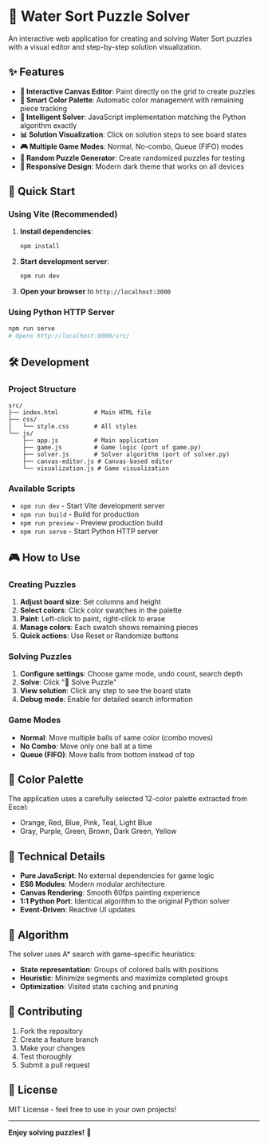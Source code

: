 # 🧪 Water Sort Puzzle Solver

An interactive web application for creating and solving Water Sort puzzles with a visual editor and step-by-step solution visualization.

## ✨ Features

- **🎨 Interactive Canvas Editor**: Paint directly on the grid to create puzzles
- **🎯 Smart Color Palette**: Automatic color management with remaining piece tracking
- **🧠 Intelligent Solver**: JavaScript implementation matching the Python algorithm exactly
- **📊 Solution Visualization**: Click on solution steps to see board states
- **🎮 Multiple Game Modes**: Normal, No-combo, Queue (FIFO) modes
- **🎲 Random Puzzle Generator**: Create randomized puzzles for testing
- **📱 Responsive Design**: Modern dark theme that works on all devices

## 🚀 Quick Start

### Using Vite (Recommended)

1. **Install dependencies**:
   ```bash
   npm install
   ```

2. **Start development server**:
   ```bash
   npm run dev
   ```

3. **Open your browser** to `http://localhost:3000`

### Using Python HTTP Server

```bash
npm run serve
# Opens http://localhost:8000/src/
```

## 🛠️ Development

### Project Structure

```
src/
├── index.html          # Main HTML file
├── css/
│   └── style.css       # All styles
└── js/
    ├── app.js          # Main application
    ├── game.js         # Game logic (port of game.py)
    ├── solver.js       # Solver algorithm (port of solver.py)
    ├── canvas-editor.js # Canvas-based editor
    └── visualization.js # Game visualization
```

### Available Scripts

- `npm run dev` - Start Vite development server
- `npm run build` - Build for production
- `npm run preview` - Preview production build
- `npm run serve` - Start Python HTTP server

## 🎮 How to Use

### Creating Puzzles

1. **Adjust board size**: Set columns and height
2. **Select colors**: Click color swatches in the palette
3. **Paint**: Left-click to paint, right-click to erase
4. **Manage colors**: Each swatch shows remaining pieces
5. **Quick actions**: Use Reset or Randomize buttons

### Solving Puzzles

1. **Configure settings**: Choose game mode, undo count, search depth
2. **Solve**: Click "🚀 Solve Puzzle"
3. **View solution**: Click any step to see the board state
4. **Debug mode**: Enable for detailed search information

### Game Modes

- **Normal**: Move multiple balls of same color (combo moves)
- **No Combo**: Move only one ball at a time  
- **Queue (FIFO)**: Move balls from bottom instead of top

## 🎯 Color Palette

The application uses a carefully selected 12-color palette extracted from Excel:
- Orange, Red, Blue, Pink, Teal, Light Blue
- Gray, Purple, Green, Brown, Dark Green, Yellow

## 🔧 Technical Details

- **Pure JavaScript**: No external dependencies for game logic
- **ES6 Modules**: Modern modular architecture
- **Canvas Rendering**: Smooth 60fps painting experience
- **1:1 Python Port**: Identical algorithm to the original Python solver
- **Event-Driven**: Reactive UI updates

## 📝 Algorithm

The solver uses A* search with game-specific heuristics:
- **State representation**: Groups of colored balls with positions
- **Heuristic**: Minimize segments and maximize completed groups
- **Optimization**: Visited state caching and pruning

## 🤝 Contributing

1. Fork the repository
2. Create a feature branch
3. Make your changes
4. Test thoroughly
5. Submit a pull request

## 📄 License

MIT License - feel free to use in your own projects!

---

**Enjoy solving puzzles!** 🎉